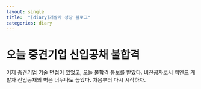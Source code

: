 ```yaml
---
layout: single
title:  "[diary]개발자 성장 블로그"
categories: diary
---
```


# 오늘 중견기업 신입공채 불합격

어제 중견기업 기술 면접이 있었고, 오늘 불합격 통보를 받았다. 비전공자로서 백엔드 개발자 신입공채의 벽은 너무나도 높았다. 처음부터 다시 시작하자.

